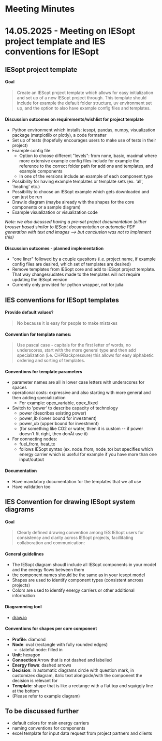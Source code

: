 # Meeting Minutes

# 14.05.2025 - Meeting on IESopt project template and IES conventions for IESopt

## IESopt project template
#### Goal
> Create an IESopt project template which allows for easy initialization and set up of a new IESopt project through. This template should include for example the default folder structure, uv environment set up, and the option to also have example config files and templates.

#### Discussion outcomes on requirements/wishlist for project template
- Python environment which installs: iesopt, pandas, numpy, visualization package (matplotlib or plotly), a code formatter
- Set up of tests (hopefully encourages users to make use of tests in their project)
- Example config file 
    - Option to choose different "levels": from none,  basic, maximal where more extensive example config files include for example the reference to the correct folder path for add ons and templates, and example components
    - In one of the versions include an example of each component type
- Possibility for having example templates or template sets (ex. 'all', 'heating' etc.)
- Possibility to choose an IESopt example which gets downloaded and can just be run   
- Draw.io diagram (maybe already with the shapes for the core components or a sample diagram)
- Example visualization or visualization code

*Note: we also dicussed having a pre-set project documentation (either brouser based similar to IESopt documentation or automatic PDF generation with text and images --> but conclusion was not to implement this)*


#### Discussion outcomes - planned implementation
- "one liner" followed by a couple quesitons (i.e. project name, if example config files are desired, which set of templates are desired) 
- Remove templates from IESopt core and add to IESopt project template. That way changes/udates made to the templates will not require updating the IESopt version
- Currently only provided for python wrapper, not for julia


## IES conventions for IESopt templates
#### Provide default values? 
> No because it is easy for people to make mistakes 

#### Convention for template names:
> Use pascal case - capitals for the first letter of words, no underscores, start with the more general type and then add specialization (i.e. CHPBackpressure) this allows for easy alphabetic ordering and sorting of templates.

#### Conventions for template parameters
- parameter names are all in lower case letters with underscores for spaces
- operational costs: expressive and also starting with more general and then adding specializatiion
    - For example: opex_variable, opex_fixed 
- Switch to 'power' to describe capacity of technology
    - power (describes existing power)
    - power_lb (lower bound for investment)
    - power_ub (upper bound for investment)
    - (for something like CO2 or water, thien it is custom -- if power doesn't fit right, then donÄt use it)
- For connecting nodes: 
    - fuel_from, heat_to
    - follows IESopt syntax (ex. node_from, node_to) but specifies which energy carrier which is useful for example if you have more than one input/output

#### Documentation
- Have mandatory documentation for the templates that we all use
- Have validation too

## IES Convention for drawing IESopt system diagrams
#### Goal
> Clearly defined drawing convention among  IES IESopt users for consistency and clarity across IESopt projects, facillitating collaboration and communication:

#### General guidelines
- The IESopt diagram shoudl include all IESopt components in your model and the energy flows between them
- the component names should be the same as in your iesopt model
- Shapes are used to identify component types (consistent ancross projects)
- Colors are used to identify energy carriers or other additional information

#### Diagramming tool
- [draw.io](https://app.diagrams.net/) 

#### Conventions for shapes per core component
- **Profile**: diamond
- **Node**: oval (rectangle with fully rounded edges)
    - stateful node: filled in
- **Unit**: hexagon
- **Connection**:Arrow that is not dashed and labelled
- **Energy flows**: dashed arrows
- **Decision**: in automatic diagrams circle with question mark, in customizex diagram, italic text alongside/with the component the decision is relevant for
- **Template**: shape that is like a rectange with a flat top and squiggly line at the bottom
- (Please refer to example diagram)

## To be discussed further
- default colors for main energy carriers
- naming conventions for components
- excel template for input data request from project partners and clients



